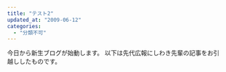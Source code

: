 ```yaml
---
title: "テスト2"
updated_at: "2009-06-12"
categories: 
  - "分類不可"
---
```


今日から新生ブログが始動します。 以下は先代広報にしわき先輩の記事をお引越ししたものです。
